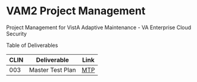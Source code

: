 # VAM2 Project Management
Project Management for VistA Adaptive Maintenance - VA Enterprise Cloud Security

Table of Deliverables

|CLIN | Deliverable | Link |
|---|---|---|
|003 | Master Test Plan| [MTP](...blob/master/Documents/Master_Test_Plan.md) |
